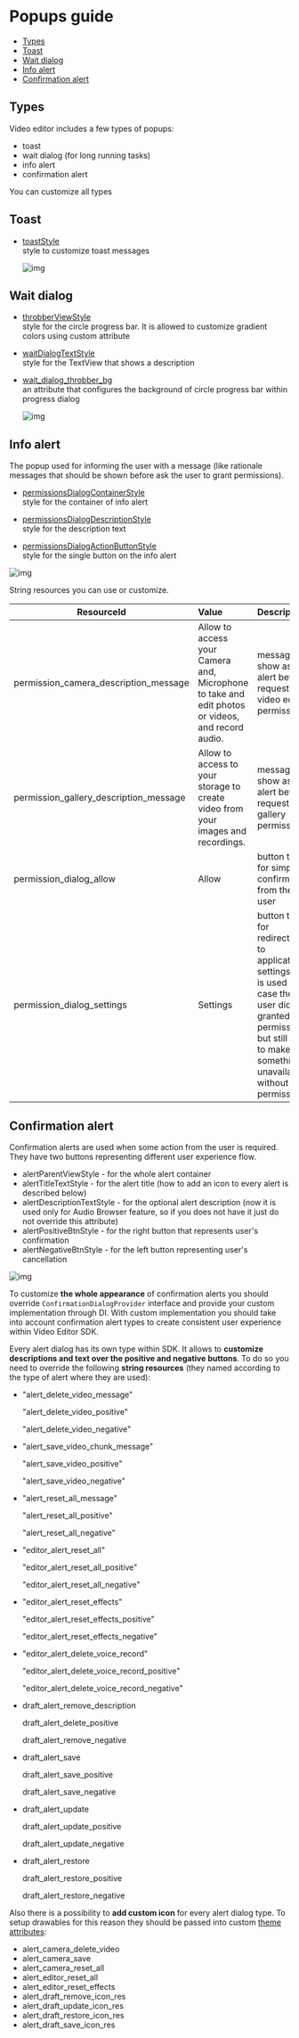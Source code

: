 # Popups guide

- [Types](#Types)
- [Toast](#Toast)
- [Wait dialog](#Wait-dialog)
- [Info alert](#Info-alert)
- [Confirmation alert](#Confirmation-alert)

## Types
Video editor includes a few types of popups:
- toast
- wait dialog (for long running tasks)
- info alert
- confirmation alert

You can customize all types

## Toast
- [toastStyle](../app/src/main/res/values/themes.xml#L293)  
    style to customize toast messages

    ![img](screenshots/alert1.png)

## Wait dialog

- [throbberViewStyle](../app/src/main/res/values/themes.xml#L43)  
    style for the circle progress bar. It is allowed to customize gradient colors using custom attribute

- [waitDialogTextStyle](../app/src/main/res/values/themes.xml#L44)  
    style for the TextView that shows a description

- [wait_dialog_throbber_bg](../app/src/main/res/values/themes.xml#L293)  
    an attribute that configures the background of circle progress bar within progress dialog

    ![img](screenshots/alert2.png)

## Info alert
The popup used for informing the user with a message (like rationale messages that should be shown before ask the user to grant permissions).

- [permissionsDialogContainerStyle](../app/src/main/res/values/themes.xml#L370)  
    style for the container of info alert

- [permissionsDialogDescriptionStyle](../app/src/main/res/values/themes.xml#L371)  
    style for the description text 

- [permissionsDialogActionButtonStyle](../app/src/main/res/values/themes.xml#L373)  
    style for the single button on the info alert

![img](screenshots/alert3.png)

String resources you can use or customize.

| ResourceId        |      Value      |   Description |
| ------------- | :----------- | :------------- |
| permission_camera_description_message | Allow to access your Camera and, Microphone to take and edit photos or videos, and record audio. | message to show as info alert before request vital video edior permissions
| permission_gallery_description_message |  Allow to access to your storage to create video from your images and recordings. | message to show as info alert before request gallery permission
| permission_dialog_allow | Allow | button title for simple confirmation from the user
| permission_dialog_settings | Settings | button title for redirection to application settings (it is used in case the user did not granted permissions but still tries to make something unavailable without permission)

## Confirmation alert

Confirmation alerts are used when some action from the user is required. They have two buttons representing different user experience flow.

 - alertParentViewStyle - for the whole alert container
 - alertTitleTextStyle - for the alert title (how to add an icon to every alert is described below)
 - alertDescriptionTextStyle - for the optional alert description (now it is used only for Audio Browser feature, so if you does not have it just do not override this attribute)
 - alertPositiveBtnStyle - for the right button that represents user's confirmation
 - alertNegativeBtnStyle - for the left button representing user's cancellation

![img](screenshots/alert4.png)

To customize **the whole appearance** of confirmation alerts you should override `ConfirmationDialogProvider` interface and provide your custom implementation through DI. With custom implementation you should take into account confirmation alert types to create consistent user experience within Video Editor SDK.

Every alert dialog has its own type within SDK. It allows to **customize descriptions and text over the positive and negative buttons**. To do so you need to override the following **string resources** (they named according to the type of alert where they are used):

- "alert_delete_video_message"
    
    "alert_delete_video_positive"

    "alert_delete_video_negative"

- "alert_save_video_chunk_message"

    "alert_save_video_positive"

    "alert_save_video_negative"

- "alert_reset_all_message"

    "alert_reset_all_positive"

    "alert_reset_all_negative"
- "editor_alert_reset_all"

    "editor_alert_reset_all_positive"

    "editor_alert_reset_all_negative"
- "editor_alert_reset_effects"

    "editor_alert_reset_effects_positive"

    "editor_alert_reset_effects_negative"
- "editor_alert_delete_voice_record"

    "editor_alert_delete_voice_record_positive"

    "editor_alert_delete_voice_record_negative"

- draft_alert_remove_description

    draft_alert_delete_positive

    draft_alert_remove_negative

- draft_alert_save

    draft_alert_save_positive

    draft_alert_save_negative

- draft_alert_update

    draft_alert_update_positive

    draft_alert_update_negative

- draft_alert_restore

    draft_alert_restore_positive

    draft_alert_restore_negative


Also there is a possibility to **add custom icon** for every alert dialog type. To setup drawables for this reason they should be passed into custom [theme attributes](../app/src/main/res/values/themes.xml#L51):

- alert_camera_delete_video
- alert_camera_save
- alert_camera_reset_all
- alert_editor_reset_all
- alert_editor_reset_effects
- alert_draft_remove_icon_res
- alert_draft_update_icon_res
- alert_draft_restore_icon_res
- alert_draft_save_icon_res
